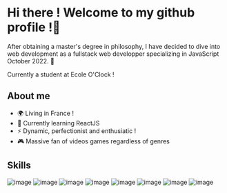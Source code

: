 # Hi there ! Welcome to my github profile !👋

After obtaining a master's degree in philosophy, I have decided to dive into web development as a fullstack web developper specializing in JavaScript October 2022. :tada:

Currently a student at Ecole O'Clock !

## About me

- 🌍 Living in France !
- 🌱 Currently learning ReactJS
- ⚡ Dynamic, perfectionist and enthusiatic !
- :video_game: Massive fan of videos games regardless of genres

Skills
---------------------------------------
![image](https://user-images.githubusercontent.com/115977341/213268771-bad1bb44-53e2-402d-8c22-9c72fcb3d2bd.png)
![image](https://user-images.githubusercontent.com/115977341/213268815-9d4e232f-9358-4079-88d6-bc6c00abfa7f.png)
![image](https://user-images.githubusercontent.com/115977341/213268740-f35ac3ec-1b9c-4453-b9db-9afb5fa217e2.png)
![image](https://user-images.githubusercontent.com/115977341/213268794-13c5eba2-47b4-4e6b-bd35-e680dc25d850.png)
![image](https://user-images.githubusercontent.com/115977341/213268782-c620c3a9-f321-4e08-90bd-d545336be168.png)
![image](https://user-images.githubusercontent.com/115977341/213268807-b2716f0c-9999-4c56-ba22-5ea47c66f013.png)
![image](https://user-images.githubusercontent.com/115977341/213269127-988cd477-75a9-48ea-a82e-99fbd5f8024c.png)
![image](https://user-images.githubusercontent.com/115977341/215279608-a7cf27aa-53d7-4159-8198-c592cf006e9a.png)

